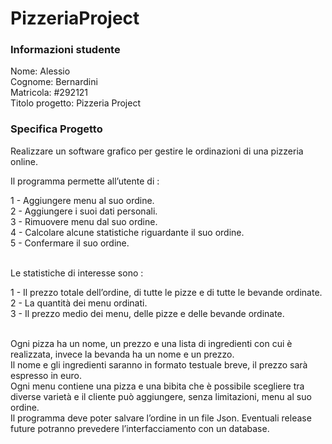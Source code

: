 # PizzeriaProject

### Informazioni studente
Nome:				Alessio<br>
Cognome:			Bernardini<br>
Matricola:			#292121<br>
Titolo progetto:	Pizzeria Project<br>

### Specifica Progetto

Realizzare un software grafico per gestire le ordinazioni di una pizzeria online.<br>

Il programma permette all’utente di :<br>

1 -	Aggiungere menu al suo ordine.<br>
2 -	Aggiungere i suoi dati personali.<br>
3 -	Rimuovere menu dal suo ordine.<br>
4 -	Calcolare alcune statistiche riguardante il suo ordine.<br>
5 -	Confermare il suo ordine.<br><br>

Le statistiche di interesse sono :<br>

1 -	Il prezzo totale dell’ordine, di tutte le pizze e di tutte le bevande ordinate.<br>
2 -	La quantità dei menu ordinati.<br>
3 -	Il prezzo medio dei menu, delle pizze e delle bevande ordinate.<br><br>

Ogni pizza ha un nome, un prezzo e una lista di ingredienti con cui è realizzata, invece la bevanda ha un nome e un prezzo.<br>
Il nome e gli ingredienti saranno in formato testuale breve, il prezzo sarà espresso in euro.<br>
Ogni menu contiene una pizza e una bibita che è possibile scegliere tra diverse varietà e il cliente può aggiungere, senza limitazioni, menu al suo ordine.<br>
Il programma deve poter salvare l’ordine in un file Json. Eventuali release future potranno prevedere l’interfacciamento con un database.<br>
